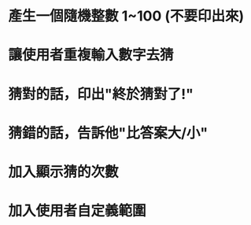 # 產生一個隨機整數 1~100 (不要印出來)
# 讓使用者重複輸入數字去猜
# 猜對的話，印出"終於猜對了!"
# 猜錯的話，告訴他"比答案大/小"
# 加入顯示猜的次數
# 加入使用者自定義範圍